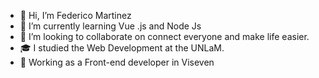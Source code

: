 - 👋 Hi, I’m Federico Martinez
- 🌱 I’m currently learning Vue .js and Node Js
- 💞️ I’m looking to collaborate on connect everyone and make life easier.
- 🎓 I studied the Web Development at the UNLaM.
- 💼 Working as a Front-end developer in Viseven

<!---
fdmarti/fdmarti is a ✨ special ✨ repository because its `README.md` (this file) appears on your GitHub profile.
You can click the Preview link to take a look at your changes.
--->
